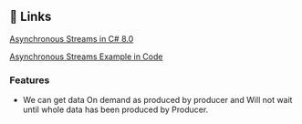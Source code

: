 
## 🔗 Links
[Asynchronous Streams in C# 8.0](https://dotnettutorials.net/lesson/asynchronous-streams-in-csharp-8/)


[Asynchronous Streams Example in Code](https://dotnettutorials.net/lesson/asynchronous-streams-csharp/)


### Features
- We can get data On demand as produced by producer and Will not wait until whole data has been produced by Producer. 